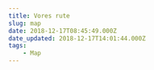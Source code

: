 ```yaml
---
title: Vores rute
slug: map
date: 2018-12-17T08:45:49.000Z
date_updated: 2018-12-17T14:01:44.000Z
tags: 
    - Map
---
```




